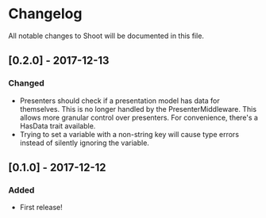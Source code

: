 # Changelog
All notable changes to Shoot will be documented in this file.

## [0.2.0] - 2017-12-13
### Changed
- Presenters should check if a presentation model has data for themselves. This is no longer handled by the
PresenterMiddleware. This allows more granular control over presenters. For convenience, there's a HasData trait
available.
- Trying to set a variable with a non-string key will cause type errors instead of silently ignoring the variable.

## [0.1.0] - 2017-12-12
### Added
- First release!
